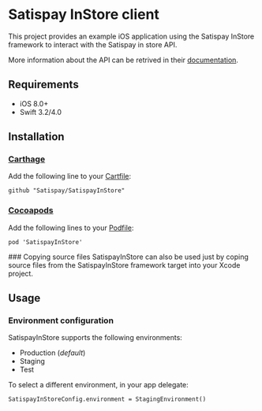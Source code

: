 # Satispay InStore client

This project provides an example iOS application using the Satispay InStore framework to interact with the Satispay in store API.

More information about the API can be retrived in their [documentation](https://s3-eu-west-1.amazonaws.com/docs.satispay.com/index.html#instore-api).

## Requirements

- iOS 8.0+
- Swift 3.2/4.0

## Installation

### [Carthage](https://github.com/Carthage/Carthage)
Add the following line to your [Cartfile](https://github.com/Carthage/Carthage/blob/master/Documentation/Artifacts.md#cartfile):

```
github "Satispay/SatispayInStore"
```

### [Cocoapods](https://cocoapods.org)
Add the following lines to your [Podfile](https://guides.cocoapods.org/syntax/podfile.html):

```
pod 'SatispayInStore'
```

### Copying source files
SatispayInStore can also be used just by coping source files from the SatispayInStore framework target into your Xcode project.

## Usage
### Environment configuration
SatispayInStore supports the following environments:

- Production (*default*)
- Staging
- Test

To select a different environment, in your app delegate:

```
SatispayInStoreConfig.environment = StagingEnvironment()
```
